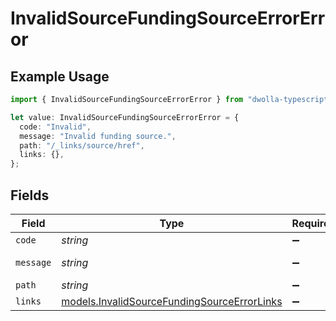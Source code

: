 # InvalidSourceFundingSourceErrorError

## Example Usage

```typescript
import { InvalidSourceFundingSourceErrorError } from "dwolla-typescript/models";

let value: InvalidSourceFundingSourceErrorError = {
  code: "Invalid",
  message: "Invalid funding source.",
  path: "/_links/source/href",
  links: {},
};
```

## Fields

| Field                                                                                            | Type                                                                                             | Required                                                                                         | Description                                                                                      | Example                                                                                          |
| ------------------------------------------------------------------------------------------------ | ------------------------------------------------------------------------------------------------ | ------------------------------------------------------------------------------------------------ | ------------------------------------------------------------------------------------------------ | ------------------------------------------------------------------------------------------------ |
| `code`                                                                                           | *string*                                                                                         | :heavy_minus_sign:                                                                               | N/A                                                                                              | Invalid                                                                                          |
| `message`                                                                                        | *string*                                                                                         | :heavy_minus_sign:                                                                               | N/A                                                                                              | Invalid funding source.                                                                          |
| `path`                                                                                           | *string*                                                                                         | :heavy_minus_sign:                                                                               | N/A                                                                                              | /_links/source/href                                                                              |
| `links`                                                                                          | [models.InvalidSourceFundingSourceErrorLinks](../models/invalidsourcefundingsourceerrorlinks.md) | :heavy_minus_sign:                                                                               | N/A                                                                                              | {}                                                                                               |